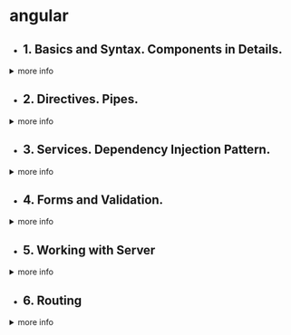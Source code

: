 # angular
- ## 1. Basics and Syntax. Components in Details.
<details>
<summary>more info</summary>

- [ ] [Data-Bindings (interpolation, one-way, two-way)](https://angular.io/guide/binding-syntax).
- [ ] [Component Interaction](https://angular.io/guide/component-interaction).
- [ ] [Lifecycle Hooks](https://angular.io/guide/lifecycle-hooks) (https://angdev.ru/doc/component-lifecycle/).
- [ ] [Change Detection Strategy](https://blogs.halodoc.io/understanding-angular-change-detection-strategy/).
- [ ] [ng-content](https://angular.io/guide/content-projection).

</details>
  
  
- ## 2. Directives. Pipes.
<details><summary>more info</summary>

- [ ] [Directive Types (attribute, structural) ](https://angular.io/guide/attribute-directives).
- [ ] [ng-container](https://angular.io/api/core/ng-container), [ng-template](https://angular.io/api/core/ng-template).
- [ ] [Pure & Impure Pipes](https://medium.com/@ghoul.ahmed5/pure-vs-impure-pipe-in-angular-2152cf073e4d).
- [ ] [Async Pipe](https://angular.io/api/common/AsyncPipe).
- [ ] [Custom Directives & Pipes]().

 </details>
 
 
 - ## 3. Services. Dependency Injection Pattern.
<details><summary>more info</summary>

- [ ] Dependency Injection Pattern:
  - [tutorial](https://www.tektutorialshub.com/angular-tutorial/#services-dependency-injection)
  - [video. Сервисы, внедрение зависимостей – Разбор механизма внедрения зависимостей](https://www.youtube.com/watch?v=fALKYP8voBQ),
  - [video. Angular Dependency Injection – Understanding hierarchical injectors](https://www.youtube.com/watch?v=G8zXugcYd7o),
  - [video. Angular dependency injection in depth – Dependency providers (2021)](https://www.youtube.com/watch?v=T1xmCC4y3xo)).
- [ ] [NOTES](https://github.com/ToMikhail/angular/blob/main/Dependencies%20Injection%20-%20Questions.md)

 </details>
 
 
  - ## 4. Forms and Validation.
<details><summary>more info</summary>
  
  Существует 2 подхода реализации форм:  
  
1. Шаблонный подход (template driven forms);
1. Реактивный подход (Reactive forms). Через controls - это экземпляры класса FornControl, FormGroup, FormArray, FormBuilder;

Различия между template-driven forms и Reactive forms:  
- *Reactive forms* - sync, *template-driven forms* - async; 
- *Reactive forms* - управление происходит в класса модели (component). Богатая API. *template-driven form* - управление происходит в шаблоне (в html)(фактически 2-way binding ( [(ngModel)]='var'));
- *Reactive forms*- для сложных форм. *template-driven form* - для протсоых форм;
- *Reactive forms* - гибкость настроек;

Валидатор (validator) - это функция которая возращает функцию (ValidatorFn) которая получает control и синхронно возвращает карту ошибок проверки, если они есть, в противном случае — null.
  
Валидаторы (validator) для форм бывают:
  
  * встроенные (built-in) - required, email, pattern и minLength;
  * пользовательский (custom validators);  
  и
  * async;
  * sync;
  
- [ ] [NOTES](https://github.com/ToMikhail/angular/blob/main/forms.md)

 </details>
 
 
   - ## 5. Working with Server

<details><summary>more info</summary>
     
***HttpClient***
  
  Общение" с сервером Angular осуществляет через REST-подобные запросы. За это отвечает HttpClientModule.  
  В компонент или сервис (в зависимости от построения архитектуры) импортируется сервис HttpClient.  
  For example:
  ```
  @Injectable()
export class DataService {
  constructor(private http: HttpClient) {}
}
  ```
  
***Методы HTTP запросов***
  
  В архитектуре REST API используются разные методы HTTP запросов. Основные:
  - GET - используется для получения данных с сервера
  - POST - используется для создания новой записи
  - PUT - используется для рьновдления существуюшей записис
  - DELETE -  используется для удаления записи.
  
  >Все методы сервиса HttpClient возвращают тип ***Observable*** это означает, что если при вызове метода, который должен сделать HTTP-запрос, не вызвать метод subscribe(), то ничего не произойдет. Методу subscribe() можно передавать две функции-обработчика, первая выполнится в случае успешного ответа от сервера, вторая - в случае ошибки.
  
***Обработка ошибок***  
  При работе с HttpClient есть можество путей обработать ошибку.
  1 способ. У метода subscribe(callback1 - удачный ответ с сервера(response); *callback2 - возращает ошибку, где мы ее можем обработать:* callback3 - когда stream  закончился). =>
  ```
  http.get('link').subscribe(res => {}, error => {})
  ```
  2 способ. Передать в методе pipe(catchError(err => {return throwError(error)}))
  ```
  return http('link').pipe(catchError(err => { return throwError(error) }))
  ```

***Http Interceptor***

Angular HTTP Interceptor позволяет перехватывать HTTP-запросы перед их отправкой и вносить в них необходимые изменения. То же самое справедливо и для ответов сервера.

Наиболее частое их применение — отправка авторизационных данных, логирование и обработка серверных ошибок.

Создание сервиса начинается с внедрения интерфейса Angular HttpIntrceptor из @angular/common/http и реализации его метода intercept().

intercept() модифицирует исходный запрос и возвращает объект Observable события HttpEvent<any>, который в свою очередь возвращает метод next() объекта типа HttpRequest.

  
- [ ] [NOTES](https://github.com/ToMikhail/angular/blob/main/working-with-server.md)

 </details>
 
  - ## 6. Routing

<details><summary>more info</summary>
  
- Порядок создания routing:
  * Создаем компоненты страницы приложения (страницы или routes);
  * создаем routing модуль, который содержит @NgModule декоратор со свойствами ***imports*** и ***exports***. И в imports передаем пути для строниц (routes).
  ***routes*** - это массив объектов [{},{},{}] со свойствами path: 'путь до строницы', component: имя класса отвечающего за компонент, (это обязательные), и по требованию свойство children: с массивом обхектов (дочерних страниц).   
  Вместо component может идти свойство  ***redirectTo*** c указанием страницы (route) куда необходимо перенаправить в случае неверног гзадание ссылки (ошибка в пути).
  
```
const routes: Routes = [
  {path: '', component: HomeComponent},
  {path: 'about', component: AboutComponent, children: [
    {path: 'extra', component: AboutExtraComponent}
  ]},
  {path: 'posts', component: PostsComponent},
  {path: 'posts/:id', component: PostComponent},
  {path: '**', redirectTo: ''},
]

@NgModule({
  imports: [RouterModule.forRoot(routes)],
  exports: [RouterModule],
})
export default class AppRoutingModule {}
```
  
  * Регестрируем созданный модуль с app.module.ts в imports [];
  * В app.component.html => прописывается тег **router-outlet**
  
- Guards (Route Guards)  - позволяют ограничить доступ к маршрутам на основе определенного условия, например, только авторизованные пользователи с определенным набором прав могут просматривать страницу.
  
  Различают следующие виды guard-ов:
* CanMatch - разрешает видеть или не видеть  маршрут (route)  - 1-й проверяется в "жизненном цикле"
* CanActivate - разрешает/запрещает доступ к маршруту - 4-й проверятеся;;
* CanActivateChild -разрешает/запрещает доступ к дочернему маршруту - 5-й проверятеся;;
* CanDeactivate - разрешает/запрещает уход с текущего маршрута - 3-й проверятеся;
* Resolve - выполняет какое-либо действие перед переходом на маршрут, обычно ожидает данные от сервера - 6-й проверятеся;;
* CanLoad - разрешает/запрещает загрузку модуля, загружаемого асинхронно - 2-й проверятеся;.
  
Можно задать много guards для route.
  
- [ ] [NOTES](https://github.com/ToMikhail/angular/blob/main/routing.md)

 </details>
